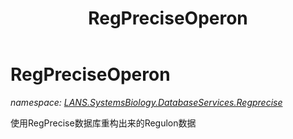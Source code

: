 ﻿---
title: RegPreciseOperon
---

# RegPreciseOperon
_namespace: [LANS.SystemsBiology.DatabaseServices.Regprecise](N-LANS.SystemsBiology.DatabaseServices.Regprecise.html)_

使用RegPrecise数据库重构出来的Regulon数据




